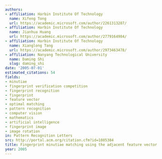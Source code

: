 ```yaml
---
authors:
- affiliation: Harbin Institute Of Technology
  name: Xifeng Tong
  url: https://academic.microsoft.com/author/2261313287/
- affiliation: Harbin Institute Of Technology
  name: Jianhua Huang
  url: https://academic.microsoft.com/author/2779164984/
- affiliation: Harbin Institute Of Technology
  name: Xianglong Tang
  url: https://academic.microsoft.com/author/2973463478/
- affiliation: Nanyang Technological University
  name: Daming Shi
  slug: daming_shi
date: '2005-07-01'
estimated_citations: 54
fields:
- minutiae
- fingerprint verification competition
- fingerprint recognition
- fingerprint
- feature vector
- optimal matching
- pattern recognition
- computer vision
- mathematics
- artificial intelligence
- fingerprint image
- image rotation
in: Pattern Recognition Letters
src: http://portal.acm.org/citation.cfm?id=1085384
title: Fingerprint minutiae matching using the adjacent feature vector
year: 2005
---
```

